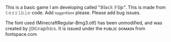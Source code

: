 This is a basic game I am developing called "𝔹𝕝𝕠𝕔𝕜 𝔽𝕝𝕚𝕡".
This is made from 𝚝𝚎𝚛𝚛𝚒𝚋𝚕𝚎 code.
Add 𝔰𝔲𝔤𝔤𝔢𝔰𝔱𝔦𝔬𝔫𝔰 please. Please add bug issues.

The font used (MinecraftRegular-Bmg3.otf) has been unmodified, and was created by 𝕁𝔻𝔾𝕣𝕒𝕡𝕙𝕚𝕔𝕤.
It is issued under the ᴘᴜʙʟɪᴄ ᴅᴏᴍᴀɪɴ from fontspace.com
